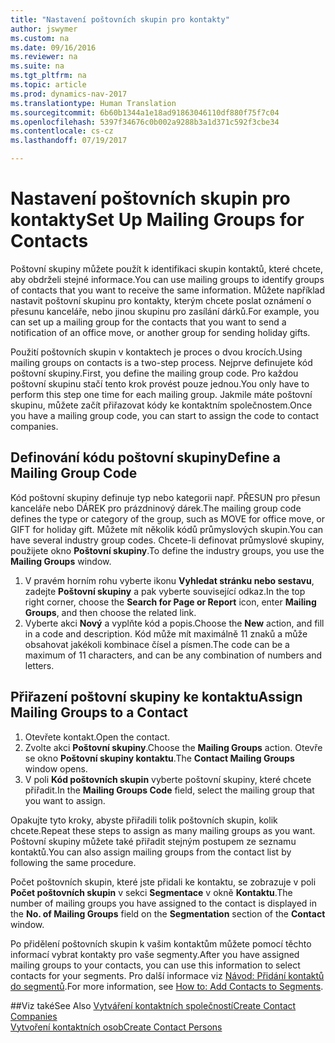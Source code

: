 ```yaml
---
title: "Nastavení poštovních skupin pro kontakty"
author: jswymer
ms.custom: na
ms.date: 09/16/2016
ms.reviewer: na
ms.suite: na
ms.tgt_pltfrm: na
ms.topic: article
ms.prod: dynamics-nav-2017
ms.translationtype: Human Translation
ms.sourcegitcommit: 6b60b1344a1e18ad91863046110df880f75f7c04
ms.openlocfilehash: 5397f34676c0b002a9288b3a1d371c592f3cbe34
ms.contentlocale: cs-cz
ms.lasthandoff: 07/19/2017

---
```

# <a name="set-up-mailing-groups-for-contacts"></a><span data-ttu-id="8572c-102">Nastavení poštovních skupin pro kontakty</span><span class="sxs-lookup"><span data-stu-id="8572c-102">Set Up Mailing Groups for Contacts</span></span>
<span data-ttu-id="8572c-103">Poštovní skupiny můžete použít k identifikaci skupin kontaktů, které chcete, aby obdrželi stejné informace.</span><span class="sxs-lookup"><span data-stu-id="8572c-103">You can use mailing groups to identify groups of contacts that you want to receive the same information.</span></span> <span data-ttu-id="8572c-104">Můžete například nastavit poštovní skupinu pro kontakty, kterým chcete poslat oznámení o přesunu kanceláře, nebo jinou skupinu pro zasílání dárků.</span><span class="sxs-lookup"><span data-stu-id="8572c-104">For example, you can set up a mailing group for the contacts that you want to send a notification of an office move, or another group for sending holiday gifts.</span></span>

<span data-ttu-id="8572c-105">Použití poštovních skupin v kontaktech je proces o dvou krocích.</span><span class="sxs-lookup"><span data-stu-id="8572c-105">Using mailing groups on contacts is a two-step process.</span></span> <span data-ttu-id="8572c-106">Nejprve definujete kód poštovní skupiny.</span><span class="sxs-lookup"><span data-stu-id="8572c-106">First, you define the mailing group code.</span></span> <span data-ttu-id="8572c-107">Pro každou poštovní skupinu stačí tento krok provést pouze jednou.</span><span class="sxs-lookup"><span data-stu-id="8572c-107">You only have to perform this step one time for each mailing group.</span></span> <span data-ttu-id="8572c-108">Jakmile máte poštovní skupinu, můžete začít přiřazovat kódy ke kontaktním společnostem.</span><span class="sxs-lookup"><span data-stu-id="8572c-108">Once you have a mailing group code, you can start to assign the code to contact companies.</span></span>

## <a name="define-a-mailing-group-code"></a><span data-ttu-id="8572c-109">Definování kódu poštovní skupiny</span><span class="sxs-lookup"><span data-stu-id="8572c-109">Define a Mailing Group Code</span></span>
<span data-ttu-id="8572c-110">Kód poštovní skupiny definuje typ nebo kategorii např. PŘESUN pro přesun kanceláře nebo DÁREK pro prázdninový dárek.</span><span class="sxs-lookup"><span data-stu-id="8572c-110">The mailing group code defines the type or category of the group, such as MOVE for office move, or GIFT for holiday gift.</span></span> <span data-ttu-id="8572c-111">Můžete mít několik kódů průmyslových skupin.</span><span class="sxs-lookup"><span data-stu-id="8572c-111">You can have several industry group codes.</span></span> <span data-ttu-id="8572c-112">Chcete-li definovat průmyslové skupiny, použijete okno **Poštovní skupiny**.</span><span class="sxs-lookup"><span data-stu-id="8572c-112">To define the industry groups, you use the **Mailing Groups** window.</span></span>

1. <span data-ttu-id="8572c-113">V pravém horním rohu vyberte ikonu **Vyhledat stránku nebo sestavu**, zadejte **Poštovní skupiny** a pak vyberte související odkaz.</span><span class="sxs-lookup"><span data-stu-id="8572c-113">In the top right corner, choose the **Search for Page or Report** icon, enter **Mailing Groups**, and then choose the related link.</span></span>
2. <span data-ttu-id="8572c-114">Vyberte akci **Nový** a vyplňte kód a popis.</span><span class="sxs-lookup"><span data-stu-id="8572c-114">Choose the **New** action, and fill in a code and description.</span></span> <span data-ttu-id="8572c-115">Kód může mít maximálně 11 znaků a může obsahovat jakékoli kombinace čísel a písmen.</span><span class="sxs-lookup"><span data-stu-id="8572c-115">The code can be a maximum of 11 characters, and can be any combination of numbers and letters.</span></span>

## <a name="assign-mailing-groups-to-a-contact"></a><span data-ttu-id="8572c-116">Přiřazení poštovní skupiny ke kontaktu</span><span class="sxs-lookup"><span data-stu-id="8572c-116">Assign Mailing Groups to a Contact</span></span>
1. <span data-ttu-id="8572c-117">Otevřete kontakt.</span><span class="sxs-lookup"><span data-stu-id="8572c-117">Open the contact.</span></span>
2. <span data-ttu-id="8572c-118">Zvolte akci **Poštovní skupiny**.</span><span class="sxs-lookup"><span data-stu-id="8572c-118">Choose the **Mailing Groups** action.</span></span> <span data-ttu-id="8572c-119">Otevře se okno **Poštovní skupiny kontaktu**.</span><span class="sxs-lookup"><span data-stu-id="8572c-119">The **Contact Mailing Groups** window opens.</span></span>
3. <span data-ttu-id="8572c-120">V poli **Kód poštovních skupin** vyberte poštovní skupiny, které chcete přiřadit.</span><span class="sxs-lookup"><span data-stu-id="8572c-120">In the **Mailing Groups Code** field, select the mailing group that you want to assign.</span></span>

<span data-ttu-id="8572c-121">Opakujte tyto kroky, abyste přiřadili tolik poštovních skupin, kolik chcete.</span><span class="sxs-lookup"><span data-stu-id="8572c-121">Repeat these steps to assign as many mailing groups as you want.</span></span> <span data-ttu-id="8572c-122">Poštovní skupiny můžete také přiřadit stejným postupem ze seznamu kontaktů.</span><span class="sxs-lookup"><span data-stu-id="8572c-122">You can also assign mailing groups from the contact list by following the same procedure.</span></span>

<span data-ttu-id="8572c-123">Počet poštovních skupin, které jste přidali ke kontaktu, se zobrazuje v poli **Počet poštovních skupin** v sekci **Segmentace** v okně **Kontaktu**.</span><span class="sxs-lookup"><span data-stu-id="8572c-123">The number of mailing groups you have assigned to the contact is displayed in the **No. of Mailing Groups** field on the **Segmentation** section of the **Contact** window.</span></span>

<span data-ttu-id="8572c-124">Po přidělení poštovních skupin k vašim kontaktům můžete pomocí těchto informací vybrat kontakty pro vaše segmenty.</span><span class="sxs-lookup"><span data-stu-id="8572c-124">After you have assigned mailing groups to your contacts, you can use this information to select contacts for your segments.</span></span> <span data-ttu-id="8572c-125">Pro další informace viz [Návod: Přidání kontaktů do segmentů](marketing-add-contact-segment.md).</span><span class="sxs-lookup"><span data-stu-id="8572c-125">For more information, see [How to: Add Contacts to Segments](marketing-add-contact-segment.md).</span></span>

##<a name="see-also"></a><span data-ttu-id="8572c-126">Viz také</span><span class="sxs-lookup"><span data-stu-id="8572c-126">See Also</span></span>
[<span data-ttu-id="8572c-127">Vytváření kontaktních společností</span><span class="sxs-lookup"><span data-stu-id="8572c-127">Create Contact Companies</span></span>](marketing-create-contact-companies.md)  
[<span data-ttu-id="8572c-128">Vytvoření kontaktních osob</span><span class="sxs-lookup"><span data-stu-id="8572c-128">Create Contact Persons</span></span>](marketing-create-contact-persons.md)  

